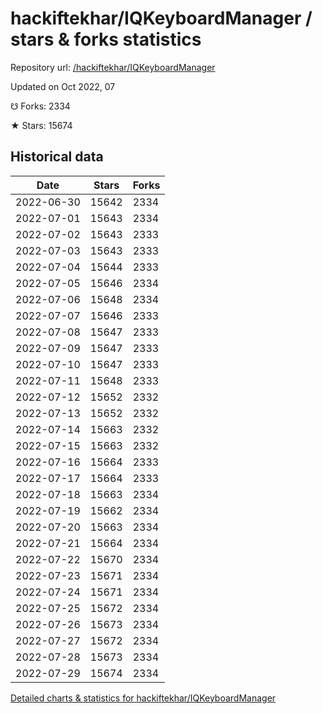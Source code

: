 # hackiftekhar/IQKeyboardManager / stars & forks statistics

Repository url: [/hackiftekhar/IQKeyboardManager](https://github.com/hackiftekhar/IQKeyboardManager)

Updated on Oct 2022, 07

☋ Forks: 2334

★ Stars: 15674

## Historical data
| Date | Stars | Forks |
|------|-------|-------|
| 2022-06-30 | 15642 | 2334 | 
| 2022-07-01 | 15643 | 2334 | 
| 2022-07-02 | 15643 | 2333 | 
| 2022-07-03 | 15643 | 2333 | 
| 2022-07-04 | 15644 | 2333 | 
| 2022-07-05 | 15646 | 2334 | 
| 2022-07-06 | 15648 | 2334 | 
| 2022-07-07 | 15646 | 2333 | 
| 2022-07-08 | 15647 | 2333 | 
| 2022-07-09 | 15647 | 2333 | 
| 2022-07-10 | 15647 | 2333 | 
| 2022-07-11 | 15648 | 2333 | 
| 2022-07-12 | 15652 | 2332 | 
| 2022-07-13 | 15652 | 2332 | 
| 2022-07-14 | 15663 | 2332 | 
| 2022-07-15 | 15663 | 2332 | 
| 2022-07-16 | 15664 | 2333 | 
| 2022-07-17 | 15664 | 2333 | 
| 2022-07-18 | 15663 | 2334 | 
| 2022-07-19 | 15662 | 2334 | 
| 2022-07-20 | 15663 | 2334 | 
| 2022-07-21 | 15664 | 2334 | 
| 2022-07-22 | 15670 | 2334 | 
| 2022-07-23 | 15671 | 2334 | 
| 2022-07-24 | 15671 | 2334 | 
| 2022-07-25 | 15672 | 2334 | 
| 2022-07-26 | 15673 | 2334 | 
| 2022-07-27 | 15672 | 2334 | 
| 2022-07-28 | 15673 | 2334 | 
| 2022-07-29 | 15674 | 2334 | 


[Detailed charts & statistics for hackiftekhar/IQKeyboardManager](https://reviewgithub.com/rep/hackiftekhar/IQKeyboardManager)
